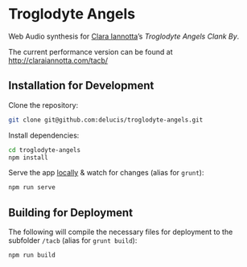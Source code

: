 # Troglodyte Angels

Web Audio synthesis for [Clara Iannotta](http://claraiannotta.com/)’s *Troglodyte Angels Clank By*.

The current performance version can be found at <http://claraiannotta.com/tacb/>

## Installation for Development

Clone the repository:
```bash
git clone git@github.com:delucis/troglodyte-angels.git
```

Install dependencies:    
```bash
cd troglodyte-angels
npm install
```

Serve the app [locally](http://localhost:4000) & watch for changes (alias for `grunt`):    
```bash
npm run serve
```

## Building for Deployment

The following will compile the necessary files for deployment to the subfolder `/tacb` (alias for `grunt build`):
```bash
npm run build
```
